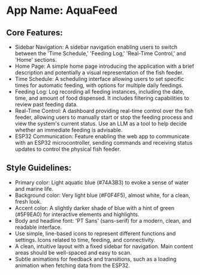 # **App Name**: AquaFeed

## Core Features:

- Sidebar Navigation: A sidebar navigation enabling users to switch between the 'Time Schedule,' 'Feeding Log,' 'Real-Time Control,' and 'Home' sections.
- Home Page: A simple home page introducing the application with a brief description and potentially a visual representation of the fish feeder.
- Time Schedule: A scheduling interface allowing users to set specific times for automatic feeding, with options for multiple daily feedings.
- Feeding Log: Log recording all feeding instances, including the date, time, and amount of food dispensed.  It includes filtering capabilities to review past feeding data.
- Real-Time Control: A dashboard providing real-time control over the fish feeder, allowing users to manually start or stop the feeding process and view the system's current status. Use an LLM as a tool to help decide whether an immediate feeding is advisable.
- ESP32 Communication: Feature enabling the web app to communicate with an ESP32 microcontroller, sending commands and receiving status updates to control the physical fish feeder.

## Style Guidelines:

- Primary color: Light aquatic blue (#74A3B3) to evoke a sense of water and marine life.
- Background color: Very light blue (#F0F4F5), almost white, for a clean, fresh look.
- Accent color: A slightly darker shade of blue with a hint of green (#5F9EA0) for interactive elements and highlights.
- Body and headline font: 'PT Sans' (sans-serif) for a modern, clean, and readable interface.
- Use simple, line-based icons to represent different functions and settings. Icons related to time, feeding, and connectivity.
- A clean, intuitive layout with a fixed sidebar for navigation. Main content areas should be well-spaced and easy to scan.
- Subtle animations for feedback and transitions, such as a loading animation when fetching data from the ESP32.